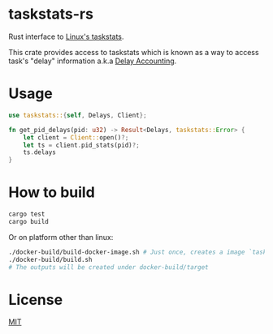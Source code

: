 taskstats-rs
============

Rust interface to [Linux's taskstats](https://www.kernel.org/doc/Documentation/accounting/taskstats.txt).

This crate provides access to taskstats which is known as a way to access task's "delay" information a.k.a [Delay Accounting](https://www.kernel.org/doc/html/latest/accounting/delay-accounting.html).


Usage
=====

```rust
use taskstats::{self, Delays, Client};

fn get_pid_delays(pid: u32) -> Result<Delays, taskstats::Error> {
    let client = Client::open()?;
    let ts = client.pid_stats(pid)?;
    ts.delays
}
```

How to build
============

```sh
cargo test
cargo build
```

Or on platform other than linux:

```sh
./docker-build/build-docker-image.sh # Just once, creates a image `taskstats-build:latest`
./docker-build/build.sh
# The outputs will be created under docker-build/target
```

License
=======

[MIT](./LICENSE)
